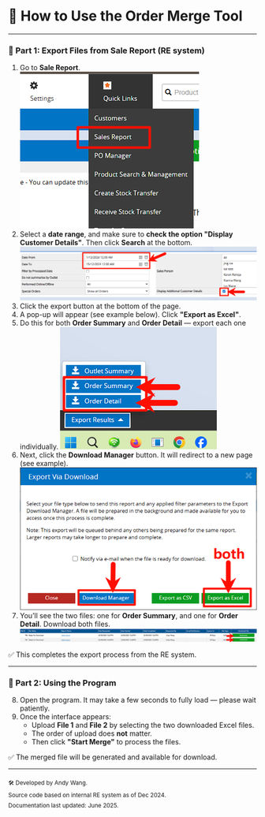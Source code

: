 # 📘 How to Use the Order Merge Tool

---

### 🔹 Part 1: Export Files from Sale Report (RE system)

1. Go to **Sale Report**.
![Sale Report](./merge%20order%20guide/1.png)
2. Select a **date range**, and make sure to **check the option "Display Customer Details"**. Then click **Search** at the bottom.
![step2](./merge%20order%20guide/2.png)
3. Click the export button at the bottom of the page.
4. A pop-up will appear (see example below). Click **"Export as Excel"**.
5. Do this for both **Order Summary** and **Order Detail** — export each one individually.
![step3](./merge%20order%20guide/3.png)
6. Next, click the **Download Manager** button. It will redirect to a new page (see example).
![step4](./merge%20order%20guide/4.png)
7. You’ll see the two files: one for **Order Summary**, and one for **Order Detail**. Download both files.
![step5](./merge%20order%20guide/5.png)

✅ This completes the export process from the RE system.

---

### 🔹 Part 2: Using the Program

8. Open the program. It may take a few seconds to fully load — please wait patiently.
9. Once the interface appears:
    - Upload **File 1** and **File 2** by selecting the two downloaded Excel files.
    - The order of upload does **not** matter.
    - Then click **"Start Merge"** to process the files.

✅ The merged file will be generated and available for download.

---

<sub>🛠 Developed by Andy Wang.  
Source code based on internal RE system as of Dec 2024.  
Documentation last updated: June 2025.</sub>
